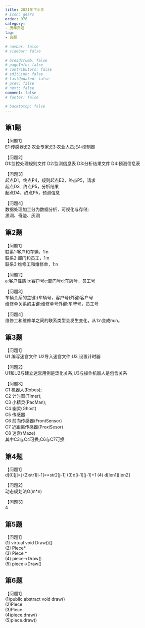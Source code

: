 ```yaml
---  
title: 2021年下半年  
# icon: gears  
order: 976  
category:  
- 历年真题  
tag:  
- 真题  
  
# navbar: false  
# sidebar: false  
  
# breadcrumb: false  
# pageInfo: false  
# contributors: false  
# editLink: false  
# lastUpdated: false  
# prev: false  
# next: false  
comment: false  
# footer: false  
  
# backtotop: false  
---  
```

## 第1题 ##

【问题1】  
E1:传感器;E2:农业专家;E3:农业人员;E4:控制器  
  
【问题2】  
D1:监控处理规则文件 D2:监测信息表 D3:分析结果文件 D4:预测信息表  
  
【问题3】  
起点D1，终点P4，规则起点E2，终点P5，请求  
起点D3,  终点P5，分析结果  
起点D4，终点P5，预测信息  
  
【问题4】  
数据处理加工分为数据分析，可视化与存储;  
黑洞、奇迹、灰洞  


## 第2题 ##

【问题1】  
联系1:客户和车辆，1:n  
联系2:部门和员工，1:n  
联系3:维修工和维修单，1:n  
  
【问题2】  
a:客户性质 b:客户号c:部门号d:车牌号，员工号  
  
【问题3】  
车辆关系的主键:(车辆号，客户号)外键:客户号  
维修单关系的主键:维修单号外键:车牌号，员工号  
  
【问题4】  
维修工和维修单之间的联系类型会发生变化，从1:n变成m:n。  


## 第3题 ##

【问题1】  
U1 编写迷宫文件 U2导入迷宫文件;U3 设置计时器  
  
【问题2】  
U1和U2与建立迷宫用例是泛化关系;U3与操作机器人是包含关系  
  
【问题3】  
C1 机器人(Robos);  
C2 计时器(Timer);  
C3 小精灵(PacMan);  
C4 幽灵(Ghost)  
C5 传感器  
C6 前向传感器(FrontSensor)  
C7 近距离传感器(ProxiSesor)  
C8 迷宫(Maze)  
其中C3与C4可换;C6与C7可换  


## 第4题 ##

【问题1】  
d\[0\]\[j\]=j (2)str1\[i-1\]==str2\[j-1\] (3)d\[i-1\]\[j-1\]+1 (4) d\[len1\]\[len2\]  
  
【问题2】  
动态规划法O(m\*n)  
  
【问题3】  
4  


## 第5题 ##

【问题1】  
(1) virtual void Draw()\{\}  
(2) Piece\*  
(3) Piece \*  
(4) piece-&gt;Draw()  
(5) piece-&gt;Draw()  


## 第6题 ##

【问题1】  
(1)public abstract void draw()  
(2)Piece  
(3)Piece  
(4)piece.draw()  
(5)piece.draw()  

